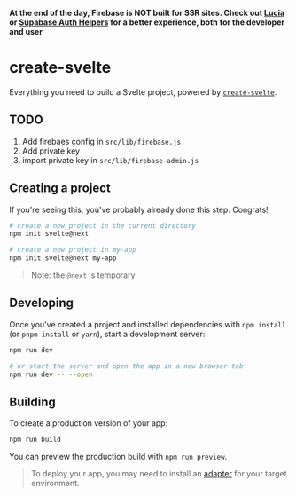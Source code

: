 **At the end of the day, Firebase is NOT built for SSR sites. Check out [Lucia](https://github.com/pilcrowOnPaper/lucia-sveltekit) or [Supabase Auth Helpers](https://github.com/supabase/auth-helpers/tree/main/packages/sveltekit) for a better experience, both for the developer and user**

# create-svelte

Everything you need to build a Svelte project, powered by [`create-svelte`](https://github.com/sveltejs/kit/tree/master/packages/create-svelte).

## TODO
1. Add firebaes config in `src/lib/firebase.js`
2. Add private key
3. import private key in `src/lib/firebase-admin.js`

## Creating a project

If you're seeing this, you've probably already done this step. Congrats!

```bash
# create a new project in the current directory
npm init svelte@next

# create a new project in my-app
npm init svelte@next my-app
```

> Note: the `@next` is temporary

## Developing

Once you've created a project and installed dependencies with `npm install` (or `pnpm install` or `yarn`), start a development server:

```bash
npm run dev

# or start the server and open the app in a new browser tab
npm run dev -- --open
```

## Building

To create a production version of your app:

```bash
npm run build
```

You can preview the production build with `npm run preview`.

> To deploy your app, you may need to install an [adapter](https://kit.svelte.dev/docs/adapters) for your target environment.
